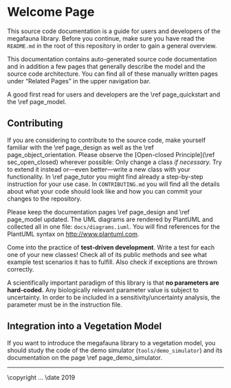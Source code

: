 <!--
SPDX-FileCopyrightText: 2020 Wolfgang Traylor <wolfgang.traylor@senckenberg.de>

SPDX-License-Identifier: CC-BY-4.0
-->

Welcome Page
============

This source code documentation is a guide for users and developers of the megafauna library.
Before you continue, make sure you have read the `README.md` in the root of this repository in order to gain a general overview.

This documentation contains auto-generated source code documentation and in addition a few pages that generally describe the model and the source code architecture.
You can find all of these manually written pages under “Related Pages” in the upper navigation bar.

A good first read for users and developers are the \ref page_quickstart and the \ref page_model.

## Contributing

If you are considering to contribute to the source code, make yourself familiar with the \ref page_design as well as the \ref page_object_orientation.
Please observe the [Open-closed Principle](\ref sec_open_closed) wherever possible: Only change a class *if necessary.* Try to extend it instead or—even better—write a new class with your functionality.
In \ref page_tutor you might find already a step-by-step instruction for your use case.
In `CONTRIBUTING.md` you will find all the details about what your code should look like and how you can commit your changes to the repository.

Please keep the documentation pages \ref page_design and \ref page_model updated.
The UML diagrams are rendered by PlantUML and collected all in one file: `docs/diagrams.iuml`.
You will find references for the PlantUML syntax on <http://www.plantuml.com>.

Come into the practice of **test-driven development**.
Write a test for each one of your new classes!
Check all of its public methods and see what example test scenarios it has to fulfill.
Also check if exceptions are thrown correctly.

A scientifically important paradigm of this library is that **no parameters are hard-coded.**
Any biologically relevant parameter value is subject to uncertainty.
In order to be included in a sensitivity/uncertainty analysis, the parameter must be in the instruction file.

## Integration into a Vegetation Model

If you want to introduce the megafauna library to a vegetation model, you should study the code of the demo simulator (`tools/demo_simulator`) and its documentation on the page \ref page_demo_simulator.

-------------------------------------------------

\copyright ...
\date 2019
